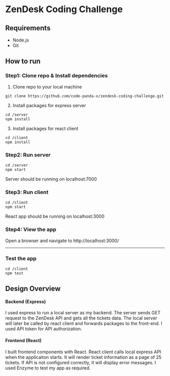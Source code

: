 # ZenDesk Coding Challenge

## Requirements

- Node.js
- Git

## How to run 

### Step1: Clone repo & Install dependencies

1. Clone repo to your local machine

```
git clone https://github.com/code-panda-x/zendesk-coding-challenge.git
```

2. Install packages for express server

```
cd /server
npm install
```

3. Install packages for react client

```
cd /client
npm install
```

### Step2: Run server

```
cd /server
npm start
```

Server should be running on localhost:7000

### Step3: Run client

```
cd /client
npm start
```

React app should be running on localhost:3000

### Step4: View the app

Open a browser and navigate to http://localhost:3000/

---

### Test the app

```
cd /client
npm test
```



## Design Overview

#### Backend (Express)

I used express to run a local server as my backend. The server sends GET request to the ZenDesk API and gets all the tickets data. The local server will later be called by react client and forwards packages to the front-end. I used API token for API authorization.



#### Frontend (React)

I built frontend components with React. React client calls local express API when the applicaiton starts. It will render ticket information as a page of 25 tickets. If API is not configured correctly, it will display error messages. I used Enzyme to test my app as required.



